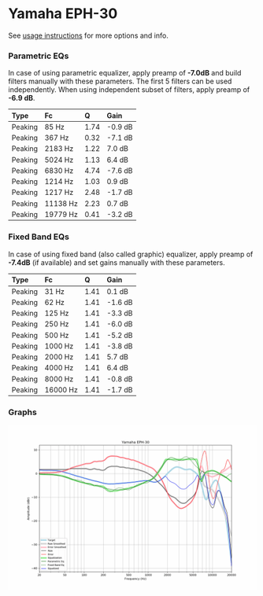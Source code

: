 # Yamaha EPH-30
See [usage instructions](https://github.com/jaakkopasanen/AutoEq#usage) for more options and info.

### Parametric EQs
In case of using parametric equalizer, apply preamp of **-7.0dB** and build filters manually
with these parameters. The first 5 filters can be used independently.
When using independent subset of filters, apply preamp of **-6.9 dB**.

| Type    | Fc       |    Q | Gain    |
|:--------|:---------|:-----|:--------|
| Peaking | 85 Hz    | 1.74 | -0.9 dB |
| Peaking | 367 Hz   | 0.32 | -7.1 dB |
| Peaking | 2183 Hz  | 1.22 | 7.0 dB  |
| Peaking | 5024 Hz  | 1.13 | 6.4 dB  |
| Peaking | 6830 Hz  | 4.74 | -7.6 dB |
| Peaking | 1214 Hz  | 1.03 | 0.9 dB  |
| Peaking | 1217 Hz  | 2.48 | -1.7 dB |
| Peaking | 11138 Hz | 2.23 | 0.7 dB  |
| Peaking | 19779 Hz | 0.41 | -3.2 dB |

### Fixed Band EQs
In case of using fixed band (also called graphic) equalizer, apply preamp of **-7.4dB**
(if available) and set gains manually with these parameters.

| Type    | Fc       |    Q | Gain    |
|:--------|:---------|:-----|:--------|
| Peaking | 31 Hz    | 1.41 | 0.1 dB  |
| Peaking | 62 Hz    | 1.41 | -1.6 dB |
| Peaking | 125 Hz   | 1.41 | -3.3 dB |
| Peaking | 250 Hz   | 1.41 | -6.0 dB |
| Peaking | 500 Hz   | 1.41 | -5.2 dB |
| Peaking | 1000 Hz  | 1.41 | -3.8 dB |
| Peaking | 2000 Hz  | 1.41 | 5.7 dB  |
| Peaking | 4000 Hz  | 1.41 | 6.4 dB  |
| Peaking | 8000 Hz  | 1.41 | -0.8 dB |
| Peaking | 16000 Hz | 1.41 | -1.7 dB |

### Graphs
![](./Yamaha%20EPH-30.png)